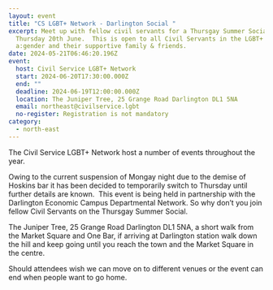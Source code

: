 ```yaml
---
layout: event
title: "CS LGBT+ Network - Darlington Social "
excerpt: Meet up with fellow civil servants for a Thursgay Summer Social on
  Thursday 20th June.  This is open to all Civil Servants in the LGBT+ Network,
  a:gender and their supportive family & friends.
date: 2024-05-21T06:46:20.196Z
event:
  host: Civil Service LGBT+ Network
  start: 2024-06-20T17:30:00.000Z
  end: ""
  deadline: 2024-06-19T12:00:00.000Z
  location: The Juniper Tree, 25 Grange Road Darlington DL1 5NA
  email: northeast@civilservice.lgbt
  no-register: Registration is not mandatory
category:
  - north-east
---
```

The Civil Service LGBT+ Network host a number of events throughout the year.

Owing to the current suspension of Mongay night due to the demise of Hoskins bar it has been decided to temporarily switch to Thursday until further details are known.  This event is being held in partnership with the Darlington Economic Campus Departmental Network. So why don’t you join fellow Civil Servants on the Thursgay Summer Social. 

The Juniper Tree, 25 Grange Road Darlington DL1 5NA, a short walk from the Market Square and One Bar, if arriving at Darlington station walk down the hill and keep going until you reach the town and the Market Square in the centre.

Should attendees wish we can move on to different venues or the event can end when people want to go home.